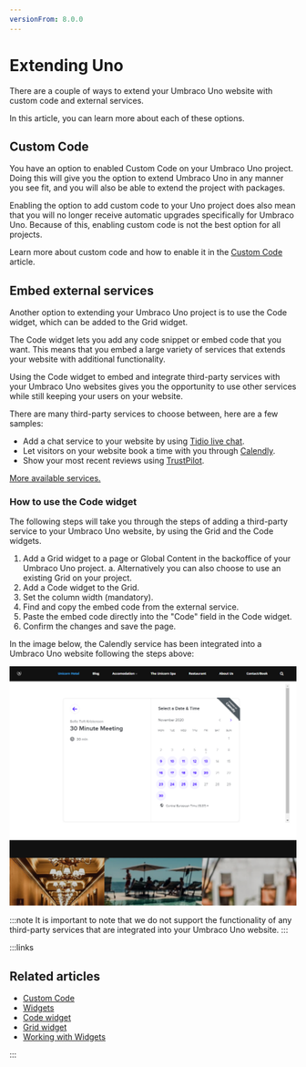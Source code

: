 ```yaml
---
versionFrom: 8.0.0
---
```


# Extending Uno

There are a couple of ways to extend your Umbraco Uno website with custom code and external services.

In this article, you can learn more about each of these options.

## Custom Code

You have an option to enabled Custom Code on your Umbraco Uno project. Doing this will give you the option to extend Umbraco Uno in any manner you see fit, and you will also be able to extend the project with packages.

Enabling the option to add custom code to your Uno project does also mean that you will no longer receive automatic upgrades specifically for Umbraco Uno. Because of this, enabling custom code is not the best option for all projects.

Learn more about custom code and how to enable it in the [Custom Code](../../Custom-Code) article.

## Embed external services

Another option to extending your Umbraco Uno project is to use the Code widget, which can be added to the Grid widget.

The Code widget lets you add any code snippet or embed code that you want. This means that you embed a large variety of services that extends your website with additional functionality.

Using the Code widget to embed and integrate third-party services with your Umbraco Uno websites gives you the opportunity to use other services while still keeping your users on your website.

There are many third-party services to choose between, here are a few samples:

* Add a chat service to your website by using [Tidio live chat](https://www.tidio.com/knowledge/getting-started/how-to-install-chat-on-your-website/).
* Let visitors on your website book a time with you through [Calendly](https://help.calendly.com/hc/en-us/articles/223147027-Embed-options-overview).
* Show your most recent reviews using [TrustPilot](https://support.trustpilot.com/hc/en-us/articles/203840826-Add-a-TrustBox-widget-to-a-webpage).

[More available services.](https://elfsight.com/widgets/)

### How to use the Code widget

The following steps will take you through the steps of adding a third-party service to your Umbraco Uno website, by using the Grid and the Code widgets.

1. Add a Grid widget to a page or Global Content in the backoffice of your Umbraco Uno project.
  a. Alternatively you can also choose to use an existing Grid on your project.
2. Add a Code widget to the Grid.
3. Set the column width (mandatory).
4. Find and copy the embed code from the external service.
5. Paste the embed code directly into the "Code" field in the Code widget.
6. Confirm the changes and save the page.

In the image below, the Calendly service has been integrated into a Umbraco Uno website following the steps above:

![Example of the Calendly service embedded on the default Umbraco Uno frontpage](images/embedded-calendly-service.png)

:::note
It is important to note that we do not support the functionality of any third-party services that are integrated into your Umbraco Uno website.
:::

:::links
## Related articles

- [Custom Code](../../Custom-Code)
- [Widgets](../../Widgets)
- [Code widget](../../Widgets/Grid/Code)
- [Grid widget](../../Widget/Grid)
- [Working with Widgets](../Working-with-widgets)

:::
